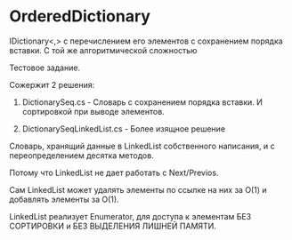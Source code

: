 # OrderedDictionary
IDictionary&lt;,> с перечислением его элементов с сохранением порядка вставки. С той же алгоритмической сложностью

Тестовое задание.


Сожержит 2 решения:
1) DictionarySeq.cs - Словарь с сохранением порядка вставки. И сортировкой при выводе элементов.

2) DictionarySeqLinkedList.cs - Более изящное решение

Словарь, хранящий данные в LinkedList собственного написания, и с переопределением десятка методов.

Потому что LinkedList<T> не дает работать с Next/Previos.

Сам LinkedList может удалять элементы по ссылке на них за О(1) и добавлять элементы за О(1).

LinkedList реализует Enumerator, для доступа к элементам БЕЗ СОРТИРОВКИ и БЕЗ ВЫДЕЛЕНИЯ ЛИШНЕЙ ПАМЯТИ.

